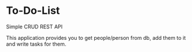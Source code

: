 # To-Do-List
Simple CRUD REST API

This application provides you to get people/person from db, add them to it and write tasks for them.
